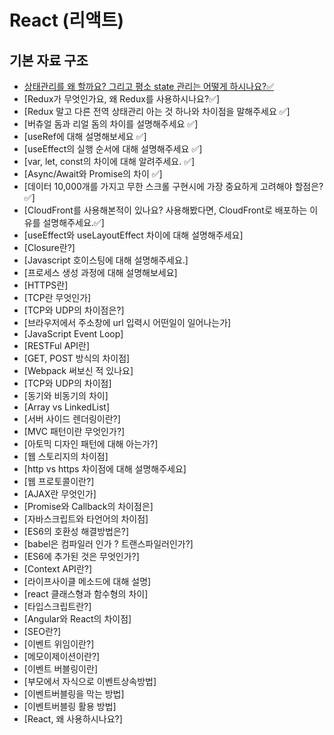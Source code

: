 # React (리액트)

## 기본 자료 구조

- [상태관리를 왜 할까요? 그리고 평소 state 관리는 어떻게 하시나요?✅](questions.md#1)
- [Redux가 무엇인가요, 왜 Redux를 사용하시나요?✅]
- [Redux 말고 다른 전역 상태관리 아는 것 하나와 차이점을 말해주세요 ✅]
- [버츄얼 돔과 리얼 돔의 차이를 설명해주세요 ✅]
- [useRef에 대해 설명해보세요 ✅]
- [useEffect의 실행 순서에 대해 설명해주세요 ✅]
- [var, let, const의 차이에 대해 알려주세요. ✅]
- [Async/Await와 Promise의 차이 ✅]
- [데이터 10,000개를 가지고 무한 스크롤 구현시에 가장 중요하게 고려해야 할점은? ✅]
- [CloudFront를 사용해본적이 있나요? 사용해봤다면, CloudFront로 배포하는 이유를 설명해주세요.✅]
- [useEffect와 useLayoutEffect 차이에 대해 설명해주세요]
- [Closure란?]
- [Javascript 호이스팅에 대해 설명해주세요.]
- [프로세스 생성 과정에 대해 설명해보세요]
- [HTTPS란]
- [TCP란 무엇인가]
- [TCP와 UDP의 차이점은?]
- [브라우저에서 주소창에 url 입력시 어떤일이 일어나는가]
- [JavaScript Event Loop]
- [RESTFul API란]
- [GET, POST 방식의 차이점]
- [Webpack 써보신 적 있나요]
- [TCP와 UDP의 차이점]
- [동기와 비동기의 차이]
- [Array vs LinkedList]
- [서버 사이드 렌더링이란?]
- [MVC 패턴이란 무엇인가?]
- [아토믹 디자인 패턴에 대해 아는가?]
- [웹 스토리지의 차이점]
- [http vs https 차이점에 대해 설명해주세요]
- [웹 프로토콜이란?]
- [AJAX란 무엇인가]
- [Promise와 Callback의 차이점은]
- [자바스크립트와 타언어의 차이점]
- [ES6의 호환성 해결방법은?]
- [babel은 컴파일러 인가 ? 트랜스파일러인가?]
- [ES6에 추가된 것은 무엇인가?]
- [Context API란?]
- [라이프사이클 메소드에 대해 설명]
- [react 클래스형과 함수형의 차이]
- [타입스크립트란?]
- [Angular와 React의 차이점]
- [SEO란?]
- [이벤트 위임이란?]
- [메모이제이션이란?]
- [이벤트 버블링이란]
- [부모에서 자식으로 이벤트상속방법]
- [이벤트버블링을 막는 방법]
- [이벤트버블링 활용 방법]
- [React, 왜 사용하시나요?]
